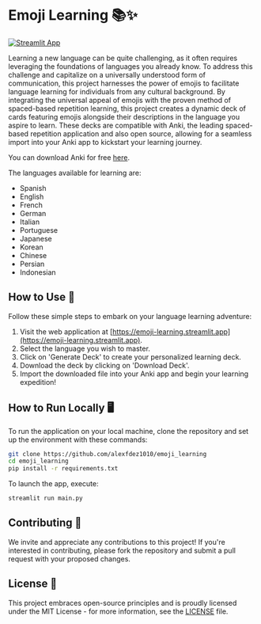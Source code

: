 

# Emoji Learning 📚✨

[![Streamlit App](https://static.streamlit.io/badges/streamlit_badge_black_white.svg)](https://emoji-learning.streamlit.app)

Learning a new language can be quite challenging, as it often requires leveraging the foundations of languages you already know. To address this challenge and capitalize on a universally understood form of communication, this project harnesses the power of emojis to facilitate language learning for individuals from any cultural background. By integrating the universal appeal of emojis with the proven method of spaced-based repetition learning, this project creates a dynamic deck of cards featuring emojis alongside their descriptions in the language you aspire to learn. These decks are compatible with Anki, the leading spaced-based repetition application and also open source, allowing for a seamless import into your Anki app to kickstart your learning journey.

You can download Anki for free [here](https://apps.ankiweb.net/).

The languages available for learning are:

- Spanish
- English
- French
- German
- Italian
- Portuguese
- Japanese
- Korean
- Chinese
- Persian
- Indonesian

## How to Use 🚀

Follow these simple steps to embark on your language learning adventure:

1. Visit the web application at [https://emoji-learning.streamlit.app](https://emoji-learning.streamlit.app).
2. Select the language you wish to master.
3. Click on 'Generate Deck' to create your personalized learning deck.
4. Download the deck by clicking on 'Download Deck'.
5. Import the downloaded file into your Anki app and begin your learning expedition!

## How to Run Locally 🖥️

To run the application on your local machine, clone the repository and set up the environment with these commands:

```bash
git clone https://github.com/alexfdez1010/emoji_learning
cd emoji_learning
pip install -r requirements.txt
```

To launch the app, execute:

```bash
streamlit run main.py
```

## Contributing 🤝

We invite and appreciate any contributions to this project! If you're interested in contributing, please fork the repository and submit a pull request with your proposed changes.

## License 📝

This project embraces open-source principles and is proudly licensed under the MIT License - for more information, see the [LICENSE](LICENSE) file.
